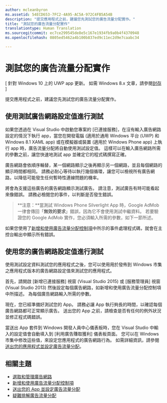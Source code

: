 ```yaml
---
author: mcleanbyron
ms.assetid: 54ECD653-7FC2-4A95-AC5A-972C4FB5A54B
description: "提交應用程式之前，建議您先測試您的廣告流量分配實作。"
title: "測試您的廣告流量分配實作"
translationtype: Human Translation
ms.sourcegitcommit: ec7ce299545de8e5c167e1934fb9a0b4f4370948
ms.openlocfilehash: 0805ed5462a4b100b837ed9c11ec2d9e7caabc34

---
```


# 測試您的廣告流量分配實作


\[ 針對 Windows 10 上的 UWP app 更新。 如需 Windows 8.x 文章，請參閱[封存](http://go.microsoft.com/fwlink/p/?linkid=619132) \]

提交應用程式之前，建議您先測試您的廣告流量分配實作。

## 使用測試廣告網路設定值進行測試


如果您透過在 Visual Studio 中啟動您專案的 \[已連接服務\]，在沒有輸入廣告網路設定的情況下執行 app，當您在開發電腦 (適用於通用 Windows 平台 (UWP) 和 Windows 8.1 XAML app) 或在模擬器或裝置 (適用於 Windows Phone app) 上執行 app 時，廣告流量分配將自動使用測試設定值。 這樣可以在輸入廣告網路所需的參數之前，讓您快速地測試 app 並確定它的程式碼撰寫正確。

廣告網路會依順序輪替，某一個網路顯示之後再顯示另一個網路，並且每個網路的顯示時間都相同。 請務必耐心等待以執行幾個循環，讓您可以檢視所有廣告網路，以降低可能發生任何暫時性連線問題的機率。

將會為支援這些廣告的廣告網路顯示測試廣告。 請注意，測試廣告有時可能看起來像錯誤。 請務必檢閱您的事件，以判斷是否發生錯誤。

> **注意：**當測試 Windows Phone Silverlight App 時，Google AdMob 一律會傳回「**無效的要求**」錯誤，因為它不會使用測試中繼資料。 若要驗證您的 Google AdMob 實作，您必須輸入所需的參數，如下一節所述。

 

如果您使用了[新增和使用廣告流量分配控制項](add-and-use-the-ad-mediator-control.md)中所示的事件處理程式碼，就會在主控台輸出中顯示所有錯誤。

## 使用您的廣告網路設定值進行測試


使用測試設定資料測試您的應用程式之後，您可以使用用於發佈到 Windows 市集之應用程式版本的廣告網路設定值來測試您的應用程式。

首先，請開啟 \[新增已連接服務\] 視窗 (Visual Studio 2015) 或 \[服務管理員\] 視窗 (Visual Studio 2013) 然後設定每個廣告網路，如新增和使用廣告流量分配控制項中所描述。 為每個廣告網路輸入所需的參數。

現在，您已經準備好測試您的 App。 請務必讓 App 執行夠長的時間，以確認每個廣告網路都可正常顯示廣告。 送出您的 App 之前，請檢查是否有任何的例外狀況並修正程式碼錯誤。

當送出 App 套件到 Windows 開發人員中心儀表板時，您在 Visual Studio 中輸入的設定值會自動填入到 \[利用廣告賺取獲利\] 儀表板頁面。 您可以在 Windows 市集中修改這些值，來設定您應用程式的廣告網路行為。 如需詳細資訊，請參閱[送出您的應用程式並設定廣告流量分配](submit-your-app-and-configure-ad-mediation.md)。

## 相關主題

* [選取和管理廣告網路](select-and-manage-your-ad-networks.md)
* [新增和使用廣告流量分配控制項](add-and-use-the-ad-mediator-control.md)
* [送出您的 App 並設定廣告流量分配](submit-your-app-and-configure-ad-mediation.md)
* [疑難排解廣告流量分配](troubleshoot-ad-mediation.md)
 

 



<!--HONumber=Jun16_HO4-->


